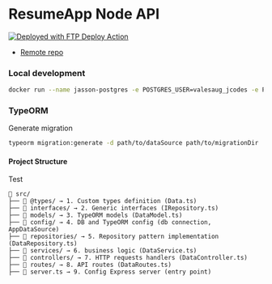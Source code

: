 # ResumeApp Node API

[<img alt="Deployed with FTP Deploy Action" src="https://img.shields.io/badge/Deployed With-FTP DEPLOY ACTION-%3CCOLOR%3E?style=for-the-badge&color=0077b6">](https://github.com/SamKirkland/FTP-Deploy-Action)

- [Remote repo](https://github.com/jassoncodes/jassoncodesapi.git)

### Local development

```bash
docker run --name jasson-postgres -e POSTGRES_USER=valesaug_jcodes -e POSTGRES_PASSWORD=jcodesvalesaug -e POSTGRES_DB=valesaug_jassoncodes -p 5432:5432 -v jasson_pgdata:/var/lib/postgresql/data -d postgres:10.23
```

### TypeORM

Generate migration

```bash
typeorm migration:generate -d path/to/dataSource path/to/migrationDir
```

#### Project Structure

Test

```
📁 src/
├── 📁 @types/ → 1. Custom types definition (Data.ts)
├── 📁 interfaces/ → 2. Generic interfaces (IRepository.ts)
├── 📁 models/ → 3. TypeORM models (DataModel.ts)
├── 📁 config/ → 4. DB and TypeORM config (db connection, AppDataSource)
├── 📁 repositories/ → 5. Repository pattern implementation (DataRepository.ts)
├── 📁 services/ → 6. business logic (DataService.ts)
├── 📁 controllers/ → 7. HTTP requests handlers (DataController.ts)
├── 📁 routes/ → 8. API routes (DataRoutes.ts)
├── 📝 server.ts → 9. Config Express server (entry point)
```
